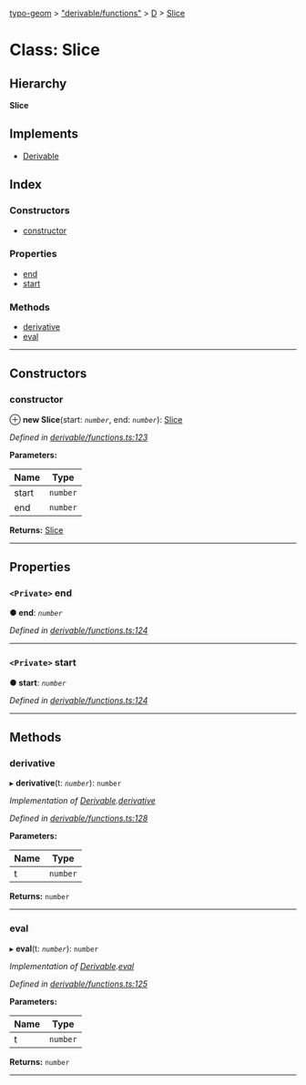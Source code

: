 [typo-geom](../README.md) > ["derivable/functions"](../modules/_derivable_functions_.md) > [D](../modules/_derivable_functions_.d.md) > [Slice](../classes/_derivable_functions_.d.slice.md)

# Class: Slice

## Hierarchy

**Slice**

## Implements

* [Derivable](../interfaces/_derivable_interface_.derivable.md)

## Index

### Constructors

* [constructor](_derivable_functions_.d.slice.md#constructor)

### Properties

* [end](_derivable_functions_.d.slice.md#end)
* [start](_derivable_functions_.d.slice.md#start)

### Methods

* [derivative](_derivable_functions_.d.slice.md#derivative)
* [eval](_derivable_functions_.d.slice.md#eval)

---

## Constructors

<a id="constructor"></a>

###  constructor

⊕ **new Slice**(start: *`number`*, end: *`number`*): [Slice](_derivable_functions_.d.slice.md)

*Defined in [derivable/functions.ts:123](https://github.com/be5invis/typo-geom/blob/d307ff5/src/derivable/functions.ts#L123)*

**Parameters:**

| Name | Type |
| ------ | ------ |
| start | `number` |
| end | `number` |

**Returns:** [Slice](_derivable_functions_.d.slice.md)

___

## Properties

<a id="end"></a>

### `<Private>` end

**● end**: *`number`*

*Defined in [derivable/functions.ts:124](https://github.com/be5invis/typo-geom/blob/d307ff5/src/derivable/functions.ts#L124)*

___
<a id="start"></a>

### `<Private>` start

**● start**: *`number`*

*Defined in [derivable/functions.ts:124](https://github.com/be5invis/typo-geom/blob/d307ff5/src/derivable/functions.ts#L124)*

___

## Methods

<a id="derivative"></a>

###  derivative

▸ **derivative**(t: *`number`*): `number`

*Implementation of [Derivable](../interfaces/_derivable_interface_.derivable.md).[derivative](../interfaces/_derivable_interface_.derivable.md#derivative)*

*Defined in [derivable/functions.ts:128](https://github.com/be5invis/typo-geom/blob/d307ff5/src/derivable/functions.ts#L128)*

**Parameters:**

| Name | Type |
| ------ | ------ |
| t | `number` |

**Returns:** `number`

___
<a id="eval"></a>

###  eval

▸ **eval**(t: *`number`*): `number`

*Implementation of [Derivable](../interfaces/_derivable_interface_.derivable.md).[eval](../interfaces/_derivable_interface_.derivable.md#eval)*

*Defined in [derivable/functions.ts:125](https://github.com/be5invis/typo-geom/blob/d307ff5/src/derivable/functions.ts#L125)*

**Parameters:**

| Name | Type |
| ------ | ------ |
| t | `number` |

**Returns:** `number`

___

